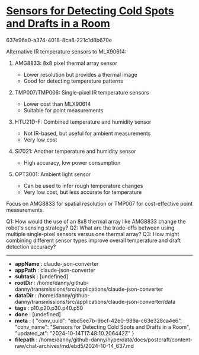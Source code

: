 # [Sensors for Detecting Cold Spots and Drafts in a Room](https://claude.ai/chat/ebd5ee7b-9bcf-42e0-989a-c63e328ca4e6)

637e96a0-a374-4018-8ca8-221c1d8b670e

 Alternative IR temperature sensors to MLX90614:

1. AMG8833: 8x8 pixel thermal array sensor
   - Lower resolution but provides a thermal image
   - Good for detecting temperature patterns

2. TMP007/TMP006: Single-pixel IR temperature sensors
   - Lower cost than MLX90614
   - Suitable for point measurements

3. HTU21D-F: Combined temperature and humidity sensor
   - Not IR-based, but useful for ambient measurements
   - Very low cost

4. Si7021: Another temperature and humidity sensor
   - High accuracy, low power consumption

5. OPT3001: Ambient light sensor
   - Can be used to infer rough temperature changes
   - Very low cost, but less accurate for temperature

Focus on AMG8833 for spatial resolution or TMP007 for cost-effective point measurements.

Q1: How would the use of an 8x8 thermal array like AMG8833 change the robot's sensing strategy?
Q2: What are the trade-offs between using multiple single-pixel sensors versus one thermal array?
Q3: How might combining different sensor types improve overall temperature and draft detection accuracy?

---

* **appName** : claude-json-converter
* **appPath** : claude-json-converter
* **subtask** : [undefined]
* **rootDir** : /home/danny/github-danny/transmissions/src/applications/claude-json-converter
* **dataDir** : /home/danny/github-danny/transmissions/src/applications/claude-json-converter/data
* **tags** : p10.p20.p30.p40.p50
* **done** : [undefined]
* **meta** : {
  "conv_uuid": "ebd5ee7b-9bcf-42e0-989a-c63e328ca4e6",
  "conv_name": "Sensors for Detecting Cold Spots and Drafts in a Room",
  "updated_at": "2024-10-14T17:48:10.206442Z"
}
* **filepath** : /home/danny/github-danny/hyperdata/docs/postcraft/content-raw/chat-archives/md/ebd5/2024-10-14_637.md